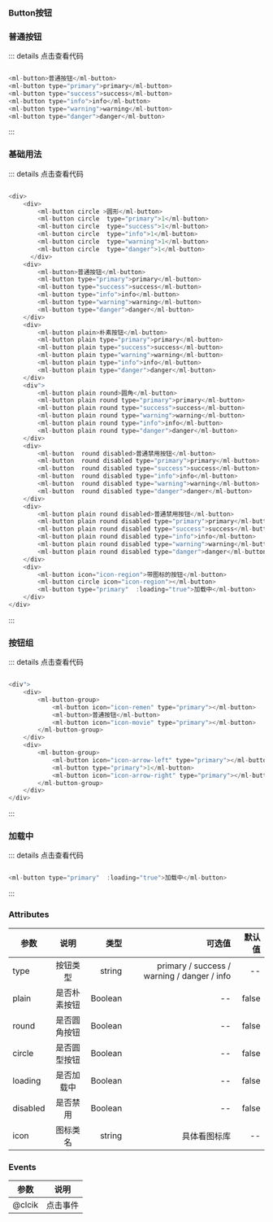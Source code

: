 ### Button按钮

### 普通按钮

<ClientOnly>
  <button-demo1></button-demo1>
</ClientOnly>



::: details 点击查看代码
```js

<ml-button>普通按钮</ml-button>
<ml-button type="primary">primary</ml-button>
<ml-button type="success">success</ml-button>
<ml-button type="info">info</ml-button>
<ml-button type="warning">warning</ml-button>
<ml-button type="danger">danger</ml-button>

```
:::

### 基础用法

<ClientOnly>
  <button-demo2></button-demo2>
</ClientOnly>



::: details 点击查看代码
```js

<div>
	<div>
	  	<ml-button circle >圆形</ml-button>
	  	<ml-button circle  type="primary">1</ml-button>
	  	<ml-button circle  type="success">1</ml-button>
	  	<ml-button circle  type="info">1</ml-button>
	  	<ml-button circle  type="warning">1</ml-button>
	  	<ml-button circle  type="danger">1</ml-button>
	  </div>
	<div>
		<ml-button>普通按钮</ml-button>
		<ml-button type="primary">primary</ml-button>
		<ml-button type="success">success</ml-button>
		<ml-button type="info">info</ml-button>
		<ml-button type="warning">warning</ml-button>
		<ml-button type="danger">danger</ml-button>
	</div>
	<div>
		<ml-button plain>朴素按钮</ml-button>
		<ml-button plain type="primary">primary</ml-button>
		<ml-button plain type="success">success</ml-button>
		<ml-button plain type="warning">warning</ml-button>
		<ml-button plain type="info">info</ml-button>
		<ml-button plain type="danger">danger</ml-button>
	</div>
	<div">
		<ml-button plain round>圆角</ml-button>
		<ml-button plain round type="primary">primary</ml-button>
		<ml-button plain round type="success">success</ml-button>
		<ml-button plain round type="warning">warning</ml-button>
		<ml-button plain round type="info">info</ml-button>
		<ml-button plain round type="danger">danger</ml-button>
	</div>
	<div>
		<ml-button  round disabled>普通禁用按钮</ml-button>
		<ml-button  round disabled type="primary">primary</ml-button>
		<ml-button  round disabled type="success">success</ml-button>
		<ml-button  round disabled type="info">info</ml-button>
		<ml-button  round disabled type="warning">warning</ml-button>
		<ml-button  round disabled type="danger">danger</ml-button>
	</div>
	<div>
		<ml-button plain round disabled>普通禁用按钮</ml-button>
		<ml-button plain round disabled type="primary">primary</ml-button>
		<ml-button plain round disabled type="success">success</ml-button>
		<ml-button plain round disabled type="info">info</ml-button>
		<ml-button plain round disabled type="warning">warning</ml-button>
		<ml-button plain round disabled type="danger">danger</ml-button>
	</div>
	<div>
		<ml-button icon="icon-region">带图标的按钮</ml-button>
		<ml-button circle icon="icon-region"></ml-button>
		<ml-button type="primary"  :loading="true">加载中</ml-button>
	</div>
</div>

```
:::



### 按钮组

<ClientOnly>
  <button-demo3></button-demo3>
</ClientOnly>



::: details 点击查看代码
```js

<div">
	<div>
		<ml-button-group>
			<ml-button icon="icon-remen" type="primary"></ml-button>
			<ml-button>普通按钮</ml-button>
			<ml-button icon="icon-movie" type="primary"></ml-button>
		</ml-button-group>
	</div>
	<div>
		<ml-button-group>
			<ml-button icon="icon-arrow-left" type="primary"></ml-button>
			<ml-button type="primary">1</ml-button>
			<ml-button icon="icon-arrow-right" type="primary"></ml-button>
		</ml-button-group>
	</div>
</div>

```
:::


### 加载中

<ClientOnly>
  <button-demo4></button-demo4>
</ClientOnly>



::: details 点击查看代码
```js

<ml-button type="primary"  :loading="true">加载中</ml-button>

```
:::

### Attributes
| 参数          | 说明           | 类型  |可选值  |默认值  |
| -----------   |:-------------:| -----:|-----:|-----:|
| type      | 按钮类型 | string |primary / success / warning / danger / info |-- |
| plain      | 是否朴素按钮 |Boolean |-- |false |
| round      | 是否圆角按钮 | Boolean |-- |false |
| circle      | 是否圆型按钮 | Boolean |-- |false |
| loading      | 是否加载中| Boolean |-- |false |
| disabled      | 是否禁用| Boolean |-- |false |
| icon      | 图标类名| string |具体看图标库 |-- |

### Events
| 参数          | 说明           | 
| -----------   |:-------------:| 
| @clcik      |点击事件|